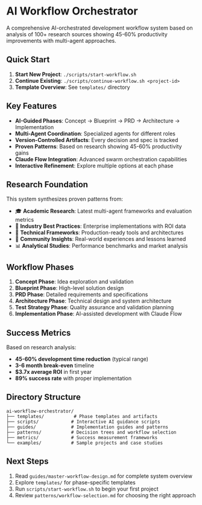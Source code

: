 # AI Workflow Orchestrator

A comprehensive AI-orchestrated development workflow system based on analysis of 100+ research sources showing 45-60% productivity improvements with multi-agent approaches.

## Quick Start

1. **Start New Project**: `./scripts/start-workflow.sh`
2. **Continue Existing**: `./scripts/continue-workflow.sh <project-id>`
3. **Template Overview**: See `templates/` directory

## Key Features

- **AI-Guided Phases**: Concept → Blueprint → PRD → Architecture → Implementation
- **Multi-Agent Coordination**: Specialized agents for different roles
- **Version-Controlled Artifacts**: Every decision and spec is tracked
- **Proven Patterns**: Based on research showing 45-60% productivity gains
- **Claude Flow Integration**: Advanced swarm orchestration capabilities
- **Interactive Refinement**: Explore multiple options at each phase

## Research Foundation

This system synthesizes proven patterns from:
- 🎓 **Academic Research**: Latest multi-agent frameworks and evaluation metrics
- 🏢 **Industry Best Practices**: Enterprise implementations with ROI data
- 🔧 **Technical Frameworks**: Production-ready tools and architectures
- 👥 **Community Insights**: Real-world experiences and lessons learned
- 📊 **Analytical Studies**: Performance benchmarks and market analysis

## Workflow Phases

1. **Concept Phase**: Idea exploration and validation
2. **Blueprint Phase**: High-level solution design
3. **PRD Phase**: Detailed requirements and specifications
4. **Architecture Phase**: Technical design and system architecture
5. **Test Strategy Phase**: Quality assurance and validation planning
6. **Implementation Phase**: AI-assisted development with Claude Flow

## Success Metrics

Based on research analysis:
- **45-60% development time reduction** (typical range)
- **3-6 month break-even** timeline
- **$3.7x average ROI** in first year
- **89% success rate** with proper implementation

## Directory Structure

```
ai-workflow-orchestrator/
├── templates/           # Phase templates and artifacts
├── scripts/            # Interactive AI guidance scripts
├── guides/             # Implementation guides and patterns
├── patterns/           # Decision trees and workflow selection
├── metrics/            # Success measurement frameworks
└── examples/           # Sample projects and case studies
```

## Next Steps

1. Read `guides/master-workflow-design.md` for complete system overview
2. Explore `templates/` for phase-specific templates
3. Run `scripts/start-workflow.sh` to begin your first project
4. Review `patterns/workflow-selection.md` for choosing the right approach